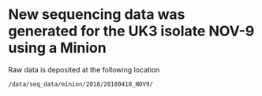 # New sequencing data was generated for the UK3 isolate NOV-9 using a Minion

Raw data is deposited at the following location

```bash
/data/seq_data/minion/2018/20180418_NOV9/
```
